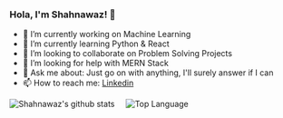 ### Hola, I'm Shahnawaz! 👋

- 🔭 I’m currently working on Machine Learning
- 🌱 I’m currently learning Python & React
- 👯 I’m looking to collaborate on Problem Solving Projects
- 🤔 I’m looking for help with MERN Stack
- 💬 Ask me about: Just go on with anything, I'll surely answer if I can
- 📫 How to reach me: [Linkedin](https://www.linkedin.com/in/yoursshahnawaz/)

![Shahnawaz's github stats](https://github-readme-stats.vercel.app/api?username=yoursshahnawaz&count_private=true&show_icons=true&theme=tokyonight&hide=stars) &nbsp;&nbsp;&nbsp;
![Top Language](https://github-readme-stats.vercel.app/api/top-langs/?username=yoursshahnawaz&layout=compact)

